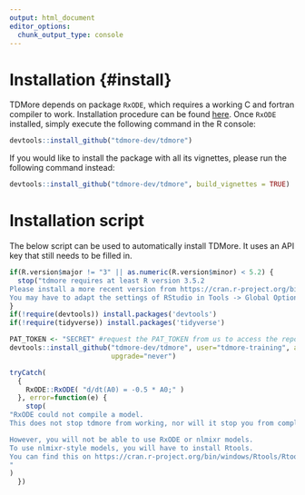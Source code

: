 ```yaml
---
output: html_document
editor_options: 
  chunk_output_type: console
---
```

# Installation  {#install}

TDMore depends on package `RxODE`, which requires a working C and fortran compiler to work. Installation procedure can be found [here](https://github.com/nlmixrdevelopment/RxODE). Once `RxODE` installed, simply execute the following command in the R console:


```r
devtools::install_github("tdmore-dev/tdmore")
```

If you would like to install the package with all its vignettes, please run the following command instead:

```r
devtools::install_github("tdmore-dev/tdmore", build_vignettes = TRUE)
```

# Installation script

The below script can be used to automatically install TDMore. It uses an API key that still needs to be filled in.


```r
if(R.version$major != "3" || as.numeric(R.version$minor) < 5.2) {
  stop("tdmore requires at least R version 3.5.2
Please install a more recent version from https://cran.r-project.org/bin/windows/base/
You may have to adapt the settings of RStudio in Tools -> Global Options as well.")
}
if(!require(devtools)) install.packages('devtools')
if(!require(tidyverse)) install.packages('tidyverse')

PAT_TOKEN <- "SECRET" #request the PAT_TOKEN from us to access the repository
devtools::install_github("tdmore-dev/tdmore", user="tdmore-training", auth_token=PAT_TOKEN,
                         upgrade="never")

tryCatch(
  {
    RxODE::RxODE( "d/dt(A0) = -0.5 * A0;" )
  }, error=function(e) {
    stop(
"RxODE could not compile a model.
This does not stop tdmore from working, nor will it stop you from completing the training.

However, you will not be able to use RxODE or nlmixr models.
To use nlmixr-style models, you will have to install Rtools.
You can find this on https://cran.r-project.org/bin/windows/Rtools/Rtools35.exe
"
)
  })
```

